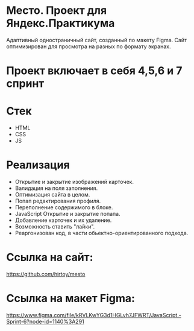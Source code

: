 # Место. Проект для Яндекс.Практикума

Адаптивный одностраничный сайт, созданный по макету Figma. 
Сайт оптимизирован для просмотра на разных по формату экранах.

# Проект включает в себя 4,5,6 и 7 спринт

# Стек

- HTML
- CSS
- JS

# Реализация

- Открытие и закрытие изображений карточек.
- Валидация на поля заполнения.
- Оптимизация сайта в целом.
- Попап редактирования профиля.
- Переполнение содержимого в блоке.
- JavaScript Открытие и закрытие попапа.
- Добавление карточек и их удаление.
- Возможность ставить "лайки".
- Реаргонизован код, в части обьектно-ориентированного подхода.


# Ссылка на сайт:

https://github.com/hirtoy/mesto

# Ссылка на макет Figma:

https://www.figma.com/file/kRVLKwYG3d1HGLvh7JFWRT/JavaScript.-Sprint-6?node-id=1140%3A291